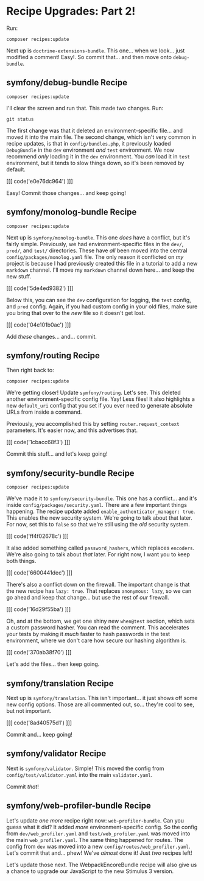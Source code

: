 # Recipe Upgrades: Part 2!

Run:

```terminal
composer recipes:update
```

Next up is `doctrine-extensions-bundle`. This one... when we look... just modified
a comment! Easy!. So commit that... and then move onto `debug-bundle`.

## symfony/debug-bundle Recipe

```terminal-silent
composer recipes:update
```

I'll clear the screen and run that. This made two changes. Run:

```terminal
git status
```

The first change was that it deleted an environment-specific file... and moved it
into the main file. The second change, which isn't very common in recipe updates,
is that in `config/bundles.php`, it previously loaded `DebugBundle` in the `dev`
environment *and* `test` environment. We now recommend *only* loading it in the `dev`
environment. You *can* load it in `test` environment, but it tends to slow things
down, so it's been removed by default.

[[[ code('e0e76dc964') ]]]

Easy! Commit those changes... and keep going!

## symfony/monolog-bundle Recipe

```terminal-silent
composer recipes:update
```

Next up is `symfony/monolog-bundle`. This one *does* have a conflict, but it's
fairly simple. Previously, we had environment-specific files in the `dev/`, `prod/`,
and `test/` directories. These have *all* been moved into the central
`config/packages/monolog.yaml` file. The only reason it conflicted on *my* project
is because I had previously created this file in a tutorial to add a new `markdown`
channel. I'll move my `markdown` channel down here... and keep the new stuff.

[[[ code('5de4ed9382') ]]]

Below this, you can see the `dev` configuration for logging, the `test` config,
and `prod` config. Again, if you had custom config in your old files, make sure
you bring that over to the *new* file so it doesn't get lost.

[[[ code('04e101b0ac') ]]]

Add *these* changes... and... commit.

## symfony/routing Recipe

Then right back to:

```terminal
composer recipes:update
```

We're getting closer! Update `symfony/routing`. Let's see. This deleted another
environment-specific config file. Yay! Less files! It also highlights a new
`default_uri` config that you set if you ever need to generate absolute URLs
from inside a command.

Previously, you accomplished this by setting `router.request_context` parameters.
It's easier now, and this advertises that.

[[[ code('1cbacc68f3') ]]]

Commit this stuff... and let's keep going!

## symfony/security-bundle Recipe

```terminal-silent
composer recipes:update
```

We've made it to `symfony/security-bundle`. This one has a conflict... and it's
inside  `config/packages/security.yaml`. There are a few important things happening.
The recipe update added `enable_authenticator_manager: true`. This enables
the new security system. We're going to talk about that later. For now, set this
to `false` so that we're still using the *old* security system.

[[[ code('ff4f02678c') ]]]

It also added something called `password_hashers`, which replaces `encoders`. We're
also going to talk about *that* later. For right now, I want you to keep both
things.

[[[ code('6600441dec') ]]]

There's also a conflict down on the firewall. The important change is that
the new recipe has `lazy: true`. That replaces `anonymous: lazy`, so we can go
ahead and keep that change... but use the rest of *our* firewall.

[[[ code('16d29f55ba') ]]]

Oh, and at the bottom, we get one shiny new `when@test` section, which sets a custom
password hasher. You can read the comment. This accelerates your tests by
making it *much* faster to hash passwords in the test environment, where we don't
care how secure our hashing algorithm is.

[[[ code('370ab38f70') ]]]

Let's add the files... then keep going.

## symfony/translation Recipe

Next up is `symfony/translation`. This isn't important... it just shows off
some new config options. Those are all commented out, so... they're cool to see,
but not important.

[[[ code('8ad40575d1') ]]]

Commit and... keep going!

## symfony/validator Recipe

Next is `symfony/validator`. Simple! This moved the config from
`config/test/validator.yaml` into the main `validator.yaml`.

Commit *that*!

## symfony/web-profiler-bundle Recipe

Let's update *one more* recipe right now: `web-profiler-bundle`. Can you guess what
it did? It added *more* environment-specific config. So the config from
`dev/web_profiler.yaml` and `test/web_profiler.yaml` was moved into the main
`web_profiler.yaml`. The same thing happened for routes. The config from
`dev` was moved into a new `config/routes/web_profiler.yaml`. Let's commit that
and... phew! We've *almost* done it! Just *two* recipes left!

Let's update those next. The WebpackEncoreBundle recipe will also give us a chance
to upgrade our JavaScript to the new Stimulus 3 version.
